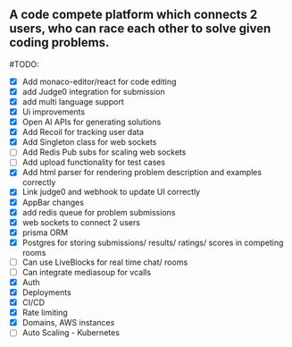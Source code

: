 ## A code compete platform which connects 2 users, who can race each other to solve given coding problems.

#TODO:

- [x] Add monaco-editor/react for code editing
- [x] add Judge0 integration for submission
- [x] add multi language support
- [x] Ui improvements
- [x] Open AI APIs for generating solutions
- [x] Add Recoil for tracking user data
- [x] Add Singleton class for web sockets
- [ ] Add Redis Pub subs for scaling web sockets
- [ ] Add upload functionality for test cases
- [x] Add html parser for rendering problem description and examples correctly
- [x] Link judge0 and webhook to update UI correctly
- [x] AppBar changes
- [x] add redis queue for problem submissions
- [x] web sockets to connect 2 users
- [x] prisma ORM
- [x] Postgres for storing submissions/ results/ ratings/ scores in competing rooms
- [ ] Can use LiveBlocks for real time chat/ rooms
- [ ] Can integrate mediasoup for vcalls
- [x] Auth
- [x] Deployments
- [x] CI/CD
- [x] Rate limiting
- [x] Domains, AWS instances
- [ ] Auto Scaling - Kubernetes

